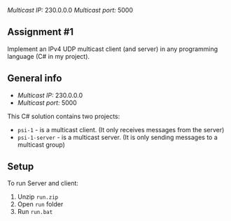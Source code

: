 *Multicast IP:* 230.0.0.0
*Multicast port:* 5000

## Assignment #1

Implement an IPv4 UDP multicast client (and server) in any programming language (C# in my project). 

## General info

* *Multicast IP:* 230.0.0.0
* *Multicast port:* 5000

This C# solution contains two projects:

* `psi-1` - is a multicast client. (It only receives messages from the server)
* `psi-1-server` - is a multicast server. (It is only sending messages to a multicast group)

## Setup

To run Server and client:
1. Unzip `run.zip`
2. Open `run` folder
3. Run `run.bat`

